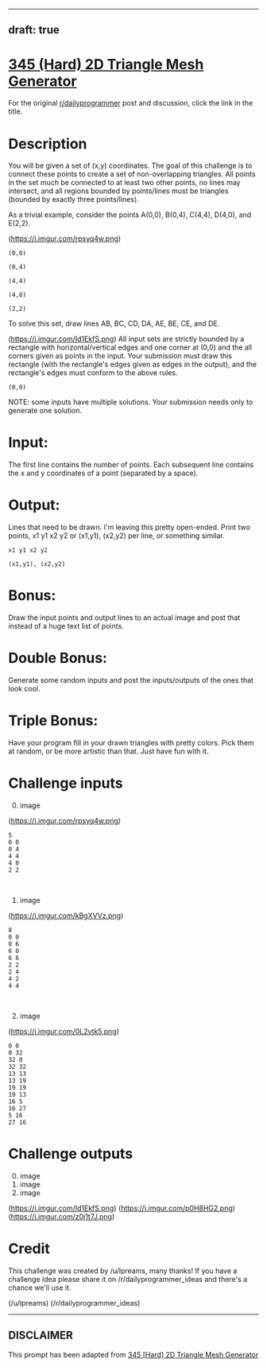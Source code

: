 ---
draft: true
----

# [345 (Hard) 2D Triangle Mesh Generator](https://www.reddit.com/r/dailyprogrammer/comments/7ljqhl/20171222_challenge_345_hard_2d_triangle_mesh/)

For the original [r/dailyprogrammer](https://www.reddit.com/r/dailyprogrammer/) post and discussion, click the link in the title.

# Description
You will be given a set of (x,y) coordinates. The goal of this challenge is to connect these points to create a set of non-overlapping triangles. All points in the set much be connected to at least two other points, no lines may intersect, and all regions bounded by points/lines must be triangles (bounded by exactly three points/lines). 

As a trivial example, consider the points A(0,0), B(0,4), C(4,4), D(4,0), and E(2,2). 

(https://i.imgur.com/rpsyq4w.png)

```
(0,0)
```

```
(0,4)
```

```
(4,4)
```

```
(4,0)
```

```
(2,2)
```
To solve this set, draw lines AB, BC, CD, DA, AE, BE, CE, and DE. 

(https://i.imgur.com/Id1EkfS.png)
All input sets are strictly bounded by a rectangle with horizontal/vertical edges and one corner at (0,0) and the all corners given as points in the input. Your submission must draw this rectangle (with the rectangle's edges given as edges in the output), and the rectangle's edges must conform to the above rules. 


```
(0,0)
```
NOTE: some inputs have multiple solutions. Your submission needs only to generate one solution. 

# Input:
The first line contains the number of points. Each subsequent line contains the x and y coordinates of a point (separated by a space). 

# Output:
Lines that need to be drawn. I'm leaving this pretty open-ended. Print two points, x1 y1 x2 y2 or (x1,y1), (x2,y2) per line, or something similar. 


```
x1 y1 x2 y2
```

```
(x1,y1), (x2,y2)
```
# Bonus:
Draw the input points and output lines to an actual image and post that instead of a huge text list of points.

# Double Bonus:
Generate some random inputs and post the inputs/outputs of the ones that look cool. 

# Triple Bonus:
Have your program fill in your drawn triangles with pretty colors. Pick them at random, or be more artistic than that. Just have fun with it.

# Challenge inputs
0) image

(https://i.imgur.com/rpsyq4w.png)

```
5
0 0
0 4
4 4
4 0
2 2
```
 

1) image

(https://i.imgur.com/kBgXVVz.png)

```
8
0 0 
0 6 
6 0 
6 6 
2 2 
2 4 
4 2 
4 4
```
 

2) image

(https://i.imgur.com/0L2vtk5.png)

```
0 0
0 32
32 0
32 32       
13 13
13 19
19 19
19 13           
16 5
16 27
5 16
27 16
```
# Challenge outputs
0) image
1) image
2) image

(https://i.imgur.com/Id1EkfS.png)
(https://i.imgur.com/p0H8HG2.png)
(https://i.imgur.com/z0j1t7J.png)
# Credit
This challenge was created by /u/lpreams, many thanks! If you have a challenge idea please share it on /r/dailyprogrammer_ideas and there's a chance we'll use it.

(/u/lpreams)
(/r/dailyprogrammer_ideas)

----
## **DISCLAIMER**
This prompt has been adapted from [345 [Hard] 2D Triangle Mesh Generator](https://www.reddit.com/r/dailyprogrammer/comments/7ljqhl/20171222_challenge_345_hard_2d_triangle_mesh/
)
